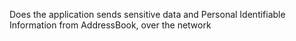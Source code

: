 Does the application sends sensitive data and Personal Identifiable Information from AddressBook, over the network